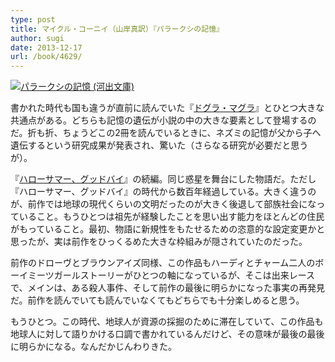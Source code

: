 ```yaml
---
type: post
title: マイクル・コーニイ（山岸真訳）『パラークシの記憶』
author: sugi
date: 2013-12-17
url: /book/4629/
---
```

<a href="http://www.amazon.co.jp/exec/obidos/ASIN/4309463908/chezsugi-22/ref=nosim/" onclick="_gaq.push(['_trackEvent', 'outbound-article', 'http://www.amazon.co.jp/exec/obidos/ASIN/4309463908/chezsugi-22/ref=nosim/', '']);" name="amazletlink" target="_blank"><img src="http://i0.wp.com/ecx.images-amazon.com/images/I/61zbDArg-tL._SL160_.jpg?w=660" alt="パラークシの記憶 (河出文庫)" class="alignleft"  data-recalc-dims="1" /></a>

書かれた時代も国も違うが直前に読んでいた『<a href="http://asharpminor.com/book/4595/" onclick="_gaq.push(['_trackEvent', 'outbound-article', 'http://asharpminor.com/book/4595/', 'ドグラ・マグラ']);" title="夢野久作『ドグラ・マグラ』" target="_blank">ドグラ・マグラ</a>』とひとつ大きな共通点がある。どちらも記憶の遺伝が小説の中の大きな要素として登場するのだ。折も折、ちょうどこの2冊を読んでいるときに、ネズミの記憶が父から子へ遺伝するという研究成果が発表され、驚いた（さらなる研究が必要だと思うが）。

『<a href="http://asharpminor.com/book/1852/" onclick="_gaq.push(['_trackEvent', 'outbound-article', 'http://asharpminor.com/book/1852/', 'ハローサマー、グッドバイ']);" title="M・コーニイ（山岸真訳）『ハローサマー、グッドバイ』" target="_blank">ハローサマー、グッドバイ</a>』の続編。同じ惑星を舞台にした物語だ。ただし『ハローサマー、グッドバイ』の時代から数百年経過している。大きく違うのが、前作では地球の現代くらいの文明だったのが大きく後退して部族社会になっていること。もうひとつは祖先が経験したことを思い出す能力をほとんどの住民がもっていること。最初、物語に新規性をもたせるための恣意的な設定変更かと思ったが、実は前作をひっくるめた大きな枠組みが隠されていたのだった。

前作のドローヴとブラウンアイズ同様、この作品もハーディとチャーム二人のボーイミーツガールストーリーがひとつの軸になっているが、そこは出来レースで、メインは、ある殺人事件、そして前作の最後に明らかになった事実の再発見だ。前作を読んでいても読んでいなくてもどちらでも十分楽しめると思う。

もうひとつ。この時代、地球人が資源の採掘のために滞在していて、この作品も地球人に対して語りかける口調で書かれているんだけど、その意味が最後の最後に明らかになる。なんだかじんわりきた。
